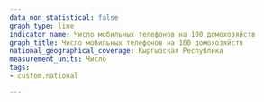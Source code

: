 ```yaml
---
data_non_statistical: false
graph_type: line
indicator_name: Число мобильных телефонов на 100 домохозяйств
graph_title: Число мобильных телефонов на 100 домохозяйств
national_geographical_coverage: Кыргызская Республика
measurement_units: Число
tags:
- custom.national

---
```

